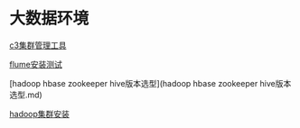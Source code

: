 # 大数据环境

[c3集群管理工具](c3集群管理工具.md) 

[flume安装测试](flume安装测试.md)

[hadoop hbase zookeeper hive版本选型](hadoop hbase zookeeper hive版本选型.md)

[hadoop集群安装](hadoop集群安装.md)

